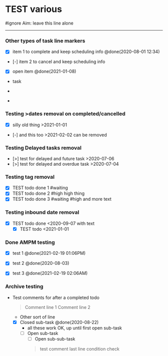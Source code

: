 # TEST various
#ignore
Aim: leave this line alone

----
### Other types of task line markers
- [x] item 1 to complete and keep scheduling info @done(2020-08-01 12:34)
- [-] item 2 to cancel and keep scheduling info
- [x] open item @done(2021-01-08)
- task

- 

* 
### Testing >dates removal on completed/cancelled
* [x] silly old thing >2021-01-01
* [-] and this too >2021-02-02 can be removed

### Testing Delayed tasks removal
* [>] test for delayed and future task  >2020-07-06
* [>] test for delayed and overdue task >2020-07-04

### Testing tag removal
* [x] TEST todo done 1 #waiting
* [x] TEST todo done 2 #high high thing
* [x] TEST todo done 3 #waiting #high and more text

### Testing inbound date removal
* [x] TEST todo done <2020-09-07 with text
	* [x] TEST todo <2021-01-01

### Done AMPM testing
* [x] test 1 @done(2021-02-19 01:06PM)
* [x] test 2 @done(2020-08-03)
* [x] test 3 @done(2021-02-19 02:06AM)




### Archive testing
* Test comments for after a completed todo 
	> Comment line 1
	> Comment line 2
	- Other sort of line
	* [x] Closed sub-task @done(2020-08-22)
		- all these work OK, up until first open sub-task
		- [ ] Open sub-task
			- [ ] Open sub-sub-task
			> test comment
last line condition check
